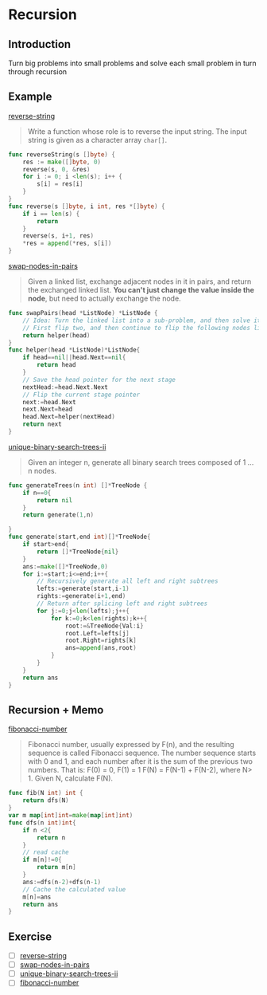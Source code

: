 # Recursion

## Introduction

Turn big problems into small problems and solve each small problem in turn through recursion

## Example

[reverse-string](https://leetcode-cn.com/problems/reverse-string/)

> Write a function whose role is to reverse the input string. The input string is given as a character array `char[]`.

```go
func reverseString(s []byte) {
    res := make([]byte, 0)
    reverse(s, 0, &res)
    for i := 0; i <len(s); i++ {
        s[i] = res[i]
    }
}
func reverse(s []byte, i int, res *[]byte) {
    if i == len(s) {
        return
    }
    reverse(s, i+1, res)
    *res = append(*res, s[i])
}
```

[swap-nodes-in-pairs](https://leetcode-cn.com/problems/swap-nodes-in-pairs/)

> Given a linked list, exchange adjacent nodes in it in pairs, and return the exchanged linked list.
> **You can't just change the value inside the node**, but need to actually exchange the node.

```go
func swapPairs(head *ListNode) *ListNode {
    // Idea: Turn the linked list into a sub-problem, and then solve it in turn by recursive
    // First flip two, and then continue to flip the following nodes like this, and then connect these flipped nodes
    return helper(head)
}
func helper(head *ListNode)*ListNode{
    if head==nil||head.Next==nil{
        return head
    }
    // Save the head pointer for the next stage
    nextHead:=head.Next.Next
    // Flip the current stage pointer
    next:=head.Next
    next.Next=head
    head.Next=helper(nextHead)
    return next
}
```

[unique-binary-search-trees-ii](https://leetcode-cn.com/problems/unique-binary-search-trees-ii/)

> Given an integer n, generate all binary search trees composed of 1 ... n nodes.

```go
func generateTrees(n int) []*TreeNode {
    if n==0{
        return nil
    }
    return generate(1,n)

}
func generate(start,end int)[]*TreeNode{
    if start>end{
        return []*TreeNode{nil}
    }
    ans:=make([]*TreeNode,0)
    for i:=start;i<=end;i++{
        // Recursively generate all left and right subtrees
        lefts:=generate(start,i-1)
        rights:=generate(i+1,end)
        // Return after splicing left and right subtrees
        for j:=0;j<len(lefts);j++{
            for k:=0;k<len(rights);k++{
                root:=&TreeNode{Val:i}
                root.Left=lefts[j]
                root.Right=rights[k]
                ans=append(ans,root)
            }
        }
    }
    return ans
}
```

## Recursion + Memo

[fibonacci-number](https://leetcode-cn.com/problems/fibonacci-number/)

> Fibonacci number, usually expressed by F(n), and the resulting sequence is called Fibonacci sequence. The number sequence starts with 0 and 1, and each number after it is the sum of the previous two numbers. That is:
> F(0) = 0, F(1) = 1
> F(N) = F(N-1) + F(N-2), where N> 1.
> Given N, calculate F(N).

```go
func fib(N int) int {
    return dfs(N)
}
var m map[int]int=make(map[int]int)
func dfs(n int)int{
    if n <2{
        return n
    }
    // read cache
    if m[n]!=0{
        return m[n]
    }
    ans:=dfs(n-2)+dfs(n-1)
    // Cache the calculated value
    m[n]=ans
    return ans
}
```

## Exercise

- [ ] [reverse-string](https://leetcode-cn.com/problems/reverse-string/)
- [ ] [swap-nodes-in-pairs](https://leetcode-cn.com/problems/swap-nodes-in-pairs/)
- [ ] [unique-binary-search-trees-ii](https://leetcode-cn.com/problems/unique-binary-search-trees-ii/)
- [ ] [fibonacci-number](https://leetcode-cn.com/problems/fibonacci-number/)